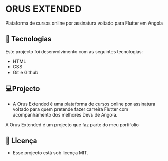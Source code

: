 <h1> ORUS EXTENDED</h1>
<p>Plataforma de cursos online por assinatura voltado para Flutter em Angola</p>

## 🚀 Tecnologias

Este projecto foi desenvolvimento com as seguintes tecnologias:

- HTML
- CSS
- Git e Github

## 💻Projecto

- A Orus Extended é uma plataforma de cursos online por assinatura 
 voltado para quem pretende fazer carreira  Flutter com acompanhamento
 dos melhores Devs de Angola.

 A Orus Extended é um projecto que faz parte do meu portifolio

 ## :memo: Licença

 - Esse projecto está sob licença MIT.

 

